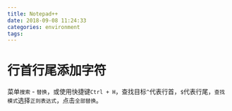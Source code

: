 ```yaml
---
title: Notepad++
date: 2018-09-08 11:24:33
categories: environment
tags:
---
```


# 行首行尾添加字符

菜单`搜索` - `替换`，或使用快捷键`Ctrl + H`，查找目标`^`代表行首，`$`代表行尾，`查找模式`选择`正则表达式`，点击`全部替换`。
